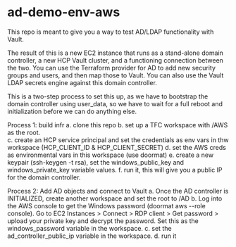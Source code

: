 # ad-demo-env-aws

This repo is meant to give you a way to test AD/LDAP functionality with Vault.

The result of this is a new EC2 instance that runs as a stand-alone domain controller, a new HCP Vault cluster, and a functioning connection between the two.
You can use the Terraform provider for AD to add new security groups and users, and then map those to Vault.  You can also use the Vault LDAP secrets engine against this domain controller.

This is a two-step process to set this up, as we have to bootstrap the domain controller using user_data, so we have to wait for a full reboot and initialization before we can do anything else.



Process 1: build infr
a. clone this repo
b. set up a TFC workspace with /AWS as the root.  
c. create an HCP service principal and set the credentials as env vars in thw workspace (HCP_CLIENT_ID & HCP_CLIENT_SECRET)
d. set the AWS creds as environmental vars in this workspace (use doormat)
e. create a new keypair (ssh-keygen -t rsa), set the windows_public_key and windows_private_key variable values.
f. run it, this will give you a public IP for the domain controller.


Process 2: Add AD objects and connect to Vault
a. Once the AD controller is INITIALIZED, create another workspace and set the root to /AD
b. Log into the AWS console to get the Windows password (doormat aws --role <role> console).  Go to EC2 Instances > Connect > RDP client > Get password > upload your private key and decrypt the password.  Set this as the windows_password variable in the workspace.
c. set the ad_controller_public_ip variable in the workspace.
d. run it
